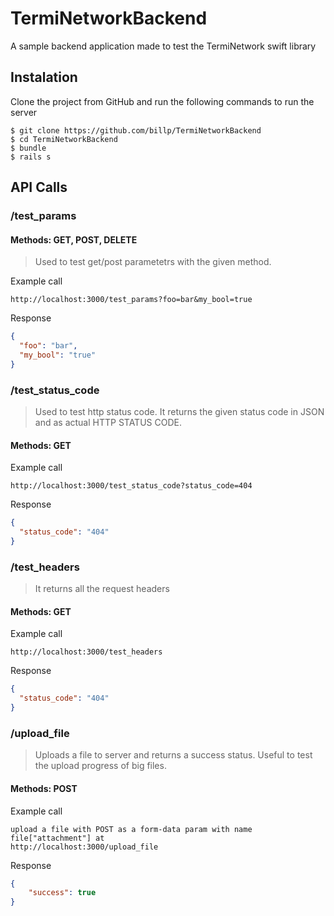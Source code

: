 # TermiNetworkBackend

A sample backend application made to test the TermiNetwork swift library

## Instalation

Clone the project from GitHub and run the following commands to run the server

```
$ git clone https://github.com/billp/TermiNetworkBackend
$ cd TermiNetworkBackend
$ bundle
$ rails s
```

## API Calls

### /test_params

#### Methods: GET, POST, DELETE

> Used to test get/post parametetrs with the given method.

Example call
```
http://localhost:3000/test_params?foo=bar&my_bool=true
```

Response
```json
{
  "foo": "bar",
  "my_bool": "true"
}
```

### /test_status_code
> Used to test http status code. It returns the given status code in JSON and as actual HTTP STATUS CODE.

#### Methods: GET

Example call
```
http://localhost:3000/test_status_code?status_code=404
```

Response
```json
{
  "status_code": "404"
}
```

### /test_headers
> It returns all the request headers

#### Methods: GET

Example call
```
http://localhost:3000/test_headers
```

Response
```json
{
  "status_code": "404"
}
```
### /upload_file
> Uploads a file to server and returns a success status. Useful to test the upload progress of big files.

#### Methods: POST

Example call
```
upload a file with POST as a form-data param with name file["attachment"] at
http://localhost:3000/upload_file
```

Response
```json
{
    "success": true
}
```
